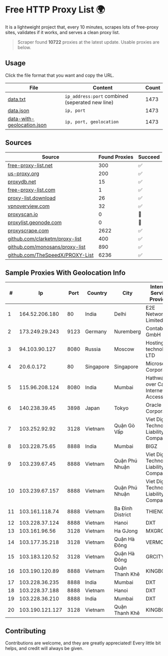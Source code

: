 
# Free HTTP Proxy List 🌍

It is a lightweight project that, every 10 minutes, scrapes lots of free-proxy sites, validates if it works, and serves a clean proxy list.


> Scraper found **10722** proxies at the latest update. Usable proxies are below.

## Usage

Click the file format that you want and copy the URL.


|File|Content|Count|
|----|-------|-----|
|[data.txt](https://raw.githubusercontent.com/themiralay/Proxy-List-World/master/data.txt)|`ip_address:port` combined (seperated new line)|1473|
|[data.json](https://raw.githubusercontent.com/themiralay/Proxy-List-World/master/data.json)|`ip, port`|1473|
|[data-with-geolocation.json](https://raw.githubusercontent.com/themiralay/Proxy-List-World/master/data-with-geolocation.json)|`ip, port, geolocation`|1473|

## Sources

|Source|Found Proxies|Succeed|
|------|-------------|-------|
|[free-proxy-list.net](https://free-proxy-list.net)|300|✅|
|[us-proxy.org](https://www.us-proxy.org)|200|✅|
|[proxydb.net](http://proxydb.net)|15|✅|
|[free-proxy-list.com](https://free-proxy-list.com/?page=&port=&type%5B%5D=http&type%5B%5D=https&up_time=0&search=Search)|1|✅|
|[proxy-list.download](https://www.proxy-list.download/HTTP)|26|✅|
|[vpnoverview.com](https://vpnoverview.com/privacy/anonymous-browsing/free-proxy-servers)|32|✅|
|[proxyscan.io](https://www.proxyscan.io)|0|🚫|
|[proxylist.geonode.com](https://proxylist.geonode.com/api/proxy-list?limit=300&page=1&sort_by=lastChecked&sort_type=desc&protocols=http,https)|0|🚫|
|[proxyscrape.com](https://api.proxyscrape.com/v2/?request=displayproxies&protocol=http&timeout=10000&country=all&ssl=all&anonymity=all)|2622|✅|
|[github.com/clarketm/proxy-list](https://raw.githubusercontent.com/clarketm/proxy-list/master/proxy-list-raw.txt)|400|✅|
|[github.com/monosans/proxy-list](https://raw.githubusercontent.com/monosans/proxy-list/main/proxies/http.txt)|890|✅|
|[github.com/TheSpeedX/PROXY-List](https://raw.githubusercontent.com/TheSpeedX/PROXY-List/master/http.txt)|6236|✅|


## Sample Proxies With Geolocation Info

|#|Ip|Port|Country|City|Internet Service Provider|
|-|--|----|-------|----|-------------------------|
|1|164.52.206.180|80|India|Delhi|E2E Networks Limited|
|2|173.249.29.243|9123|Germany|Nuremberg|Contabo GmbH|
|3|94.103.90.127|8080|Russia|Moscow|Hosting technology LTD|
|4|20.6.0.172|80|Singapore|Singapore|Microsoft Corporation|
|5|115.96.208.124|8080|India|Mumbai|Hathway IP over Cable Internet Access|
|6|140.238.39.45|3898|Japan|Tokyo|Oracle Corporation|
|7|103.252.92.92|3128|Vietnam|Quận Gò Vấp|Viet Digital Technology Liability Company|
|8|103.228.75.65|8888|India|Mumbai|BIGZ|
|9|103.239.67.45|8888|Vietnam|Quận Phú Nhuận|Viet Digital Technology Liability Company|
|10|103.239.67.157|8888|Vietnam|Quận Phú Nhuận|Viet Digital Technology Liability Company|
|11|103.161.118.74|8888|Vietnam|Ba Đình District|THIENCO|
|12|103.228.37.124|8888|Vietnam|Hanoi|DXT|
|13|103.161.96.56|3128|Vietnam|Ha GJong|MXGROUP|
|14|103.177.35.218|3128|Vietnam|Quận Hà Đông|VERMOS|
|15|103.183.120.52|3128|Vietnam|Quận Hà Đông|GRCITY|
|16|103.190.120.89|8888|Vietnam|Quận Thanh Khê|KINGBOND|
|17|103.228.36.235|8888|India|Mumbai|DXT|
|18|103.228.37.188|8888|Vietnam|Hanoi|DXT|
|19|103.228.36.210|8888|India|Mumbai|DXT|
|20|103.190.121.127|3128|Vietnam|Quận Thanh Khê|KINGBOND|



## Contributing

Contributions are welcome, and they are greatly appreciated! Every
little bit helps, and credit will always be given.

